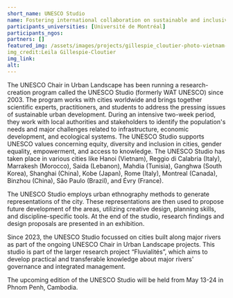 ```yaml
---
short_name: UNESCO Studio
name: Fostering international collaboration on sustainable and inclusive city-making
participants_universities: [Université de Montréal]
participants_ngos:
partners: []
featured_img: /assets/images/projects/gillespie_cloutier-photo-vietnam-2023.jpg
img_credit:Leila Gillespie-Cloutier 
img_link: 
alt:
---
```

The UNESCO Chair in Urban Landscape has been running a research-creation program called the UNESCO Studio (formerly WAT UNESCO) since 2003. The program works with cities worldwide and brings together scientific experts, practitioners, and students to address the pressing issues of sustainable urban development. During an intensive two-week period, they work with local authorities and stakeholders to identify the population's needs and major challenges related to infrastructure, economic development, and ecological systems. The UNESCO Studio supports UNESCO values concerning equity, diversity and inclusion in cities, gender equality, empowerment, and access to knowledge. The UNESCO Studio has taken place in various cities like Hanoi (Vietnam), Reggio di Calabria (Italy), Marrakesh (Morocco), Saida (Lebanon), Mahdia (Tunisia), Ganghwa (South Korea), Shanghai (China), Kobe (Japan), Rome (Italy), Montreal (Canada), Binzhou (China), São Paulo (Brazil), and Évry (France).

The UNESCO Studio employs urban ethnography methods to generate representations of the city. These representations are then used to propose future development of the areas, utilizing creative design, planning skills, and discipline-specific tools. At the end of the studio, research findings and design proposals are presented in an exhibition.

Since 2023, the UNESCO Studio focussed on cities built along major rivers as part of the ongoing UNESCO Chair in Urban Landscape projects. This studio is part of the larger research project “Fluvialités”, which aims to develop practical and transferable knowledge about major rivers' governance and integrated management.

The upcoming edition of the UNESCO Studio will be held from May 13-24 in Phnom Penh, Cambodia. 
